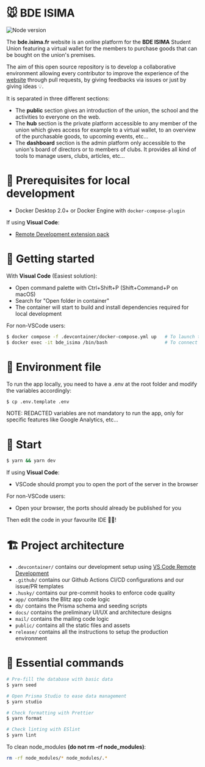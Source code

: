 # 🐭 BDE ISIMA

![Node version](https://img.shields.io/badge/node-16-informational.svg)

The **bde.isima.fr** website is an online platform for the **BDE ISIMA** Student Union featuring a virtual wallet for the members to purchase goods that can be bought on the union's premises.

The aim of this open source repository is to develop a collaborative environment allowing every contributor to improve the experience of the [website](https://bde.isima.fr/) through pull requests, by giving feedbacks via issues or just by giving ideas 💡.

It is separated in three different sections:

- The **public** section gives an introduction of the union, the school and the activities to everyone on the web.
- The **hub** section is the private platform accessible to any member of the union which gives access for example to a virtual wallet, to an overview of the purchasable goods, to upcoming events, etc...
- The **dashboard** section is the admin platform only accessible to the union's board of directors or to members of clubs. It provides all kind of tools to manage users, clubs, articles, etc...

# 📝 Prerequisites for local development

- Docker Desktop 2.0+ or Docker Engine with `docker-compose-plugin`

If using **Visual Code**:

- [Remote Development extension pack](https://aka.ms/vscode-remote/download/extension)

# 🏃 Getting started

With **Visual Code** (Easiest solution):

- Open command palette with Ctrl+Shift+P (Shift+Command+P on macOS)
- Search for "Open folder in container"
- The container will start to build and install dependencies required for local development

For non-VSCode users:

```bash
$ docker compose -f .devcontainer/docker-compose.yml up   # To launch the Docker services
$ docker exec -it bde_isima /bin/bash                     # To connect to the main Docker container and run commands in it
```

# 🤫 Environment file

To run the app locally, you need to have a .env at the root folder and modify the variables accordingly:

```bash
$ cp .env.template .env
```

NOTE: REDACTED variables are not mandatory to run the app, only for specific features like Google Analytics, etc...

# 🚀 Start

```bash
$ yarn && yarn dev
```

If using **Visual Code**:

- VSCode should prompt you to open the port of the server in the browser

For non-VSCode users:

- Open your browser, the ports should already be published for you

Then edit the code in your favourite IDE 👨‍💻!

# 🏗 Project architecture

- `.devcontainer/` contains our development setup using [VS Code Remote Development](https://code.visualstudio.com/docs/remote/remote-overview)
- `.github/` contains our Github Actions CI/CD configurations and our issue/PR templates
- `.husky/` contains our pre-commit hooks to enforce code quality
- `app/` contains the Blitz app code logic
- `db/` contains the Prisma schema and seeding scripts
- `docs/` contains the preliminary UI/UX and architecture designs
- `mail/` contains the mailing code logic
- `public/` contains all the static files and assets
- `release/` contains all the instructions to setup the production environment

# 📙 Essential commands

```bash
# Pre-fill the database with basic data
$ yarn seed

# Open Prisma Studio to ease data management
$ yarn studio

# Check formatting with Prettier
$ yarn format

# Check linting with ESlint
$ yarn lint
```

To clean node_modules **(do not rm -rf node_modules)**:

```bash
rm -rf node_modules/* node_modules/.*
```
